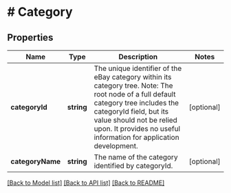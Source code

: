 # # Category

## Properties

Name | Type | Description | Notes
------------ | ------------- | ------------- | -------------
**categoryId** | **string** | The unique identifier of the eBay category within its category tree. Note: The root node of a full default category tree includes the categoryId field, but its value should not be relied upon. It provides no useful information for application development. | [optional]
**categoryName** | **string** | The name of the category identified by categoryId. | [optional]

[[Back to Model list]](../../README.md#models) [[Back to API list]](../../README.md#endpoints) [[Back to README]](../../README.md)
